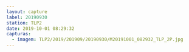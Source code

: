 ```yaml
---
layout: capture
label: 20190930
station: TLP2
date: 2019-10-01 08:29:32
capturas:
  - imagem: TLP2/2019/201909/20190930/M20191001_082932_TLP_2P.jpg
---
```

